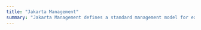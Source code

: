 ```yaml
---
title: "Jakarta Management"
summary: "Jakarta Management defines a standard management model for exposing and accessing the management information, operations, and parameters of the Jakarta EE Platform components."
---
```

